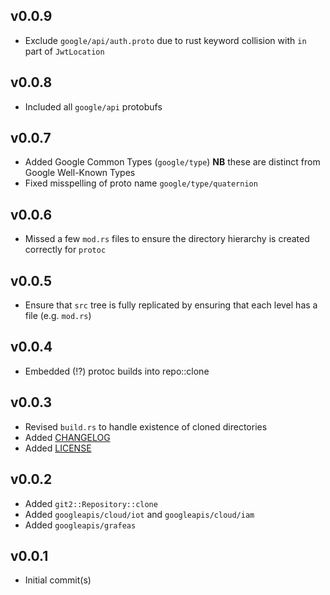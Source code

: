
## v0.0.9

+ Exclude `google/api/auth.proto` due to rust keyword collision with `in` part of `JwtLocation`

## v0.0.8

+ Included all `google/api` protobufs

## v0.0.7

+ Added Google Common Types (`google/type`) **NB** these are distinct from Google Well-Known Types
+ Fixed misspelling of proto name `google/type/quaternion`

## v0.0.6

+ Missed a few `mod.rs` files to ensure the directory hierarchy is created correctly for `protoc`

## v0.0.5

+ Ensure that `src` tree is fully replicated by ensuring that each level has a file (e.g. `mod.rs`)

## v0.0.4

+ Embedded (!?) protoc builds into repo::clone

## v0.0.3

+ Revised `build.rs` to handle existence of cloned directories
+ Added [CHANGELOG](./CHANGELOG.md)
+ Added [LICENSE](./LICENSE)

## v0.0.2

+ Added `git2::Repository::clone`
+ Added `googleapis/cloud/iot` and `googleapis/cloud/iam`
+ Added `googleapis/grafeas`

## v0.0.1

+ Initial commit(s)